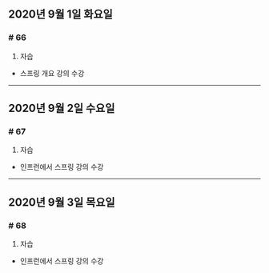## 2020년 9월 1일 화요일
### # 66
1. 자습
 * 스프링 개요 강의 수강
---
## 2020년 9월 2일 수요일
### # 67
1. 자습
* 인프런에서 스프링 강의 수강
---
## 2020년 9월 3일 목요일
### # 68
1. 자습
* 인프런에서 스프링 강의 수강
